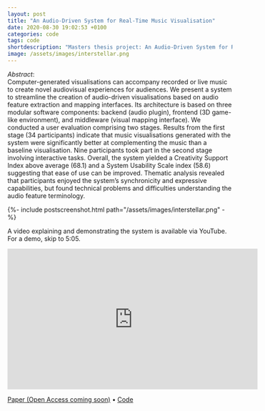 ```yaml
---
layout: post
title: "An Audio-Driven System for Real-Time Music Visualisation"
date: 2020-08-30 19:02:53 +0100
categories: code
tags: code
shortdescription: "Masters thesis project: An Audio-Driven System for Real-Time Music Visualisation."
image: /assets/images/interstellar.png
---
```


*Abstract*:\
Computer-generated visualisations can accompany recorded or live music to create novel audiovisual experiences for
audiences. We present a system to streamline the creation of audio-driven visualisations based on audio feature
extraction and mapping interfaces. Its architecture is based on three modular software components: backend (audio
plugin), frontend (3D game-like environment), and middleware (visual mapping interface). We conducted a user evaluation
comprising two stages. Results from the first stage (34 participants) indicate that music visualisations generated with
the system were significantly better at complementing the music than a baseline visualisation. Nine participants took
part in the second stage involving interactive tasks. Overall, the system yielded a Creativity Support Index above
average (68.1) and a System Usability Scale index (58.6) suggesting that ease of use can be improved. Thematic analysis
revealed that participants enjoyed the system’s synchronicity and expressive capabilities, but found technical problems
and difficulties understanding the audio feature terminology.

<div>{%- include postscreenshot.html path="/assets/images/interstellar.png" -%}</div>

A video explaining and demonstrating the system is available via YouTube.\
For a demo, skip to 5:05.
<iframe width="560" height="315" src="https://www.youtube.com/embed/oasy_ytRaEU" title="YouTube video player" frameborder="0" allow="accelerometer; autoplay; clipboard-write; encrypted-media; gyroscope; picture-in-picture" allowfullscreen></iframe>

<a href="https://www.aes.org/e-lib/browse.cfm?elib=21091" target="_blank">Paper (Open Access coming soon)</a> •
<a href="https://github.com/maxgraf96/music-vis-backend" target="_blank">Code</a>